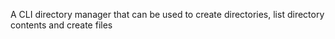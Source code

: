 A CLI directory manager that can be used to create directories, list directory
contents and create files

